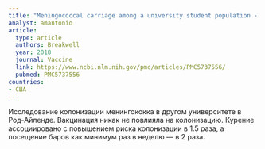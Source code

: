```yaml
---
title: "Meningococcal carriage among a university student population - United States, 2015"
analyst: amantonio
article:
  type: article
  authors: Breakwell
  year: 2018
  journal: Vaccine
  link: https://www.ncbi.nlm.nih.gov/pmc/articles/PMC5737556/
  pubmed: PMC5737556
countries:
- США
---
```


Исследование колонизации менингококка в другом университете в Род-Айленде.
Вакцинация никак не повлияла на колонизацию.
Курение ассоциировано с повышением риска колонизации в 1.5 раза, а посещение баров как минимум раз в неделю — в 2 раза.
